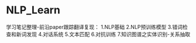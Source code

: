 # NLP_Learn
学习笔记整理-前沿paper跟踪翻译复现：
1.NLP基础
2.NLP预训练模型
3.错词检查和新词发现
4.对话系统
5.文本匹配
6.对抗训练
7.知识图谱之实体识别-关系抽取